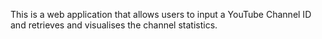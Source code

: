 This is a web application that allows users to input a YouTube Channel ID and retrieves and visualises the channel statistics.
